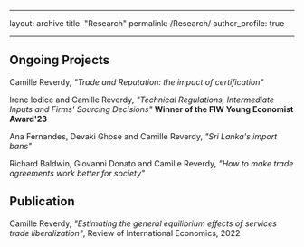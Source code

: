 
---
layout: archive
title: "Research"
permalink: /Research/
author_profile: true

---



## Ongoing Projects 


 Camille Reverdy, *"Trade and Reputation: the impact of certification"* 
 
Irene Iodice and Camille Reverdy, *"Technical Regulations, Intermediate Inputs and Firms' Sourcing Decisions"* **Winner of the FIW Young Economist Award'23** 

 Ana Fernandes, Devaki Ghose and Camille Reverdy, *"Sri Lanka's import bans"*


 Richard Baldwin, Giovanni Donato and Camille Reverdy, *"How to make trade agreements work better for society"*


## Publication


 Camille Reverdy, *"Estimating the general equilibrium effects of services trade liberalization"*, Review of International Economics, 2022


